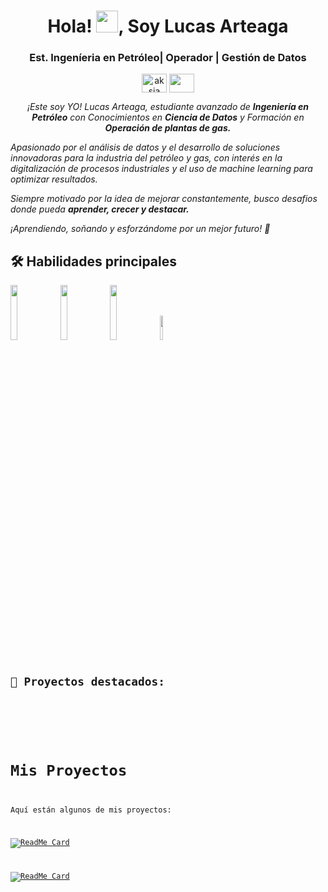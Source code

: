 <h1 align="center">Hola! <img src="https://media.giphy.com/media/hvRJCLFzcasrR4ia7z/giphy.gif" width="35">, Soy Lucas Arteaga</h1>

<h3 align="center">Est. Ingeníeria en Petróleo| Operador | Gestión de Datos</h3>
<p align="center">
<a href="[https://www.linkedin.com/in/aksia/](https://www.linkedin.com/in/lucas-arteaga-4649b4174/)" target="blank"><img align="center" src="https://cdn.jsdelivr.net/npm/simple-icons@3.0.1/icons/linkedin.svg" alt="aksia" height="30" width="40" /></a>
 <a href = "mailto: larteaga@fi.uba.ar"><img align="center" src="https://simpleicons.org/icons/gmail.svg" height="30" width="40" /></a>
</p>
</p>
<p align="center">
  <em>
    ¡Este soy YO! Lucas Arteaga, estudiante avanzado de <b>Ingeniería en Petróleo</b> con Conocimientos en <b>Ciencia de Datos</b> y Formación  en <b>Operación de plantas de gas.</b>

Apasionado por el  análisis de datos y el desarrollo de soluciones innovadoras para la industria del petróleo y gas, con interés en la digitalización de procesos industriales y el uso de machine learning para optimizar resultados.

Siempre motivado por la idea de mejorar constantemente, busco desafios donde pueda <b> aprender, crecer y destacar.</b>

¡Aprendiendo, soñando y esforzándome por un mejor futuro! 🚀
  </em> 
  <br>
</p>
<h2> 🛠️ Habilidades principales </h2>
<code><img width="15%" src="https://www.vectorlogo.zone/logos/python/python-ar21.svg"></code>
<code><img width="15%" src="https://www.vectorlogo.zone/logos/numpy/numpy-ar21.svg"></code>
<code><img width="15%" src="https://encrypted-tbn0.gstatic.com/images?q=tbn:ANd9GcRSu9xFbA6COOd9Wq-koFEoAFD7wpFgbvdz6Q&s"></code>
<code><img width="10%" src="https://www.svgrepo.com/show/369980/database-sql.svg"</code>

<h2>📌 Proyectos destacados: </h2>

<Br>
  
# Mis Proyectos

Aquí están algunos de mis proyectos:

[![ReadMe Card](https://github-readme-stats.vercel.app/api/pin/?username=Lucas-Arteaga&repo=Proyecto_Exploring-NYC-Public-School-Test-Result-Scores)](https://github.com/Lucas-Arteaga/Proyecto_Exploring-NYC-Public-School-Test-Result-Scores)

[![ReadMe Card](https://github-readme-stats.vercel.app/api/pin/?username=Lucas-Arteaga&repo=Proyecto_netflix)](https://github.com/Lucas-Arteaga/Proyecto_netflix)

